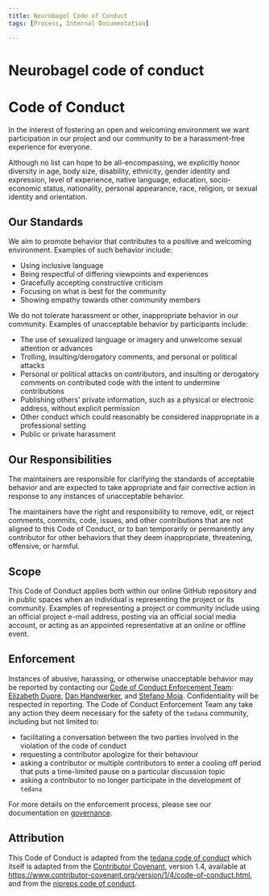 ```yaml
---
title: Neurobagel Code of Conduct
tags: [Process, Internal Documentation]

---
```


Neurobagel code of conduct
===

# Code of Conduct

In the interest of fostering an open and welcoming environment we want
participation in our project and our community to be a harassment-free
experience for everyone.

Although no list can hope to be all-encompassing, we explicitly honor diversity in age,
body size, disability, ethnicity, gender identity and expression, level of experience, native language, education, socio-economic status, nationality, personal appearance, race, religion,
or sexual identity and orientation.

## Our Standards

We aim to promote behavior that contributes to a positive and welcoming environment.
Examples of such behavior include:

* Using inclusive language
* Being respectful of differing viewpoints and experiences
* Gracefully accepting constructive criticism
* Focusing on what is best for the community
* Showing empathy towards other community members

We do not tolerate harassment or other, inappropriate behavior in our community.
Examples of unacceptable behavior by participants include:

* The use of sexualized language or imagery and unwelcome sexual attention or
  advances
* Trolling, insulting/derogatory comments, and personal or political attacks
* Personal or political attacks on contributors, and insulting or derogatory
  comments on contributed code with the intent to undermine contributions
* Publishing others' private information, such as a physical or electronic address, 
  without explicit permission
* Other conduct which could reasonably be considered inappropriate in a professional setting
* Public or private harassment

## Our Responsibilities

The maintainers are responsible for clarifying the standards
of acceptable behavior and are expected to take appropriate and fair corrective
action in response to any instances of unacceptable behavior.

The maintainers have the right and responsibility to remove,
edit, or reject comments, commits, code, issues, and other contributions
that are not aligned to this Code of Conduct, or to ban temporarily or
permanently any contributor for other behaviors that they deem inappropriate,
threatening, offensive, or harmful.

## Scope

This Code of Conduct applies both within our online GitHub repository
and in public spaces when an individual is representing the project or its community.
Examples of representing a project or community include using an official project e-mail
address, posting via an official social media account, or acting as an appointed
representative at an online or offline event.

## Enforcement

Instances of abusive, harassing, or otherwise unacceptable behavior may be
reported by contacting our
[Code of Conduct Enforcement Team](https://tedana.readthedocs.io/en/stable/governance.html#leadership):
[Elizabeth Dupre](https://github.com/emdupre),
[Dan Handwerker](https://github.com/handwerkerd),
and [Stefano Moia](https://github.com/smoia).
Confidentiality will be respected in reporting.
The Code of Conduct Enforcement Team any take any action they deem
necessary for the safety of the `tedana` community, including but not
limited to:

* facilitating a conversation between the two parties involved in the violation of the code of conduct
* requesting a contributor apologize for their behaviour
* asking a contributor or multiple contributors to enter a cooling off period that puts a
  time-limited pause on a particular discussion topic
* asking a contributor to no longer participate in the development of `tedana`

For more details on the enforcement process, please see our documentation
on [governance](https://tedana.readthedocs.io/en/stable/governance.html).

## Attribution

This Code of Conduct is adapted from the [tedana code of conduct](https://github.com/ME-ICA/tedana) which itself is adapted from the [Contributor Covenant][homepage], version 1.4,
available at https://www.contributor-covenant.org/version/1/4/code-of-conduct.html, 
and from the [nipreps code of conduct](https://www.nipreps.org/community/CODE_OF_CONDUCT/).

[homepage]: https://www.contributor-covenant.org